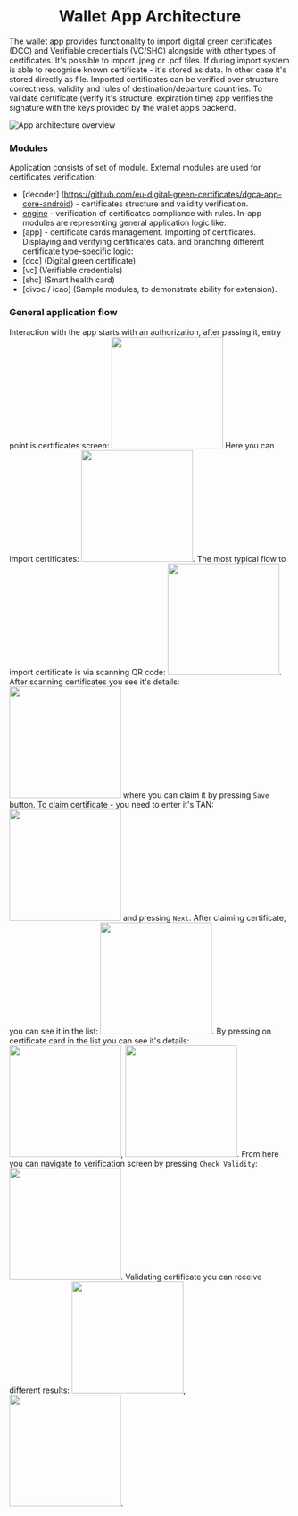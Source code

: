 <h1 align="center">
    Wallet App Architecture
</h1>

The wallet app provides functionality to import digital green certificates (DCC) and Verifiable credentials (VC/SHC) alongside with other types of certificates.
It's possible to import .jpeg or .pdf files. If during import system is able to recognise known certificate - it's stored as data. In other case it's stored directly as file.
Imported certificates can be verified over structure correctness, validity and rules of destination/departure countries.
To validate certificate (verify it's structure, expiration time) app verifies the signature with the keys provided by the wallet app’s backend.

![App architecture overview](/docs/resources/application_architecture.png)

### Modules

Application consists of set of module.
External modules are used for certificates verification:
- [decoder] (https://github.com/eu-digital-green-certificates/dgca-app-core-android) - certificates structure and validity verification.
- [engine](https://github.com/eu-digital-green-certificates/dgc-certlogic-android) - verification of certificates compliance with rules.
In-app modules are representing general application logic like:
- [app] - certificate cards management. Importing of certificates. Displaying and verifying certificates data.
and branching different certificate type-specific logic:
- [dcc] (Digital green certificate)
- [vc] (Verifiable credentials)
- [shc] (Smart health card)
- [divoc / icao] (Sample modules, to demonstrate ability for extension).



### General application flow

Interaction with the app starts with an authorization, after passing it, entry point is certificates screen: <img src="/docs/resources/main-screen-empty.png" width="200" />
Here you can import certificates: <img src="/docs/resources/main-screen-empty-import.png" width="200" />.
The most typical flow to import certificate is via scanning QR code: <img src="/docs/resources/scanner-screen.png" width="200" />.
After scanning certificates you see it's details: <img src="/docs/resources/scanner-screen.png" width="200" /> where you can claim it by pressing `Save` button.
To claim certificate - you need to enter it's TAN: <img src="/docs/resources/scanned-certificate-enter-tan.png" width="200" /> and pressing `Next`.
After claiming certificate, you can see it in the list: <img src="/docs/resources/main-screen-not-empty.png" width="200" />.
By pressing on certificate card in the list you can see it's details: <img src="/docs/resources/claimed-certificate-details.png" width="200" />, <img src="/docs/resources/claimed-certificate-details-functions.png" width="200" />.
From here you can navigate to verification screen by pressing `Check Validity`: <img src="/docs/resources/claimed-certificate-check-validity.png" width="200" />.
Validating certificate you can receive different results: <img src="/docs/resources/claimed-certificate-valid.png" width="200" />, <img src="/docs/resources/claimed-certificate-invalid.png" width="200" />.
